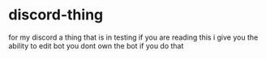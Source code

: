 # discord-thing
for my discord
a thing that is in testing if you are reading this i give you the ability to edit bot you dont own the bot if you do that 
